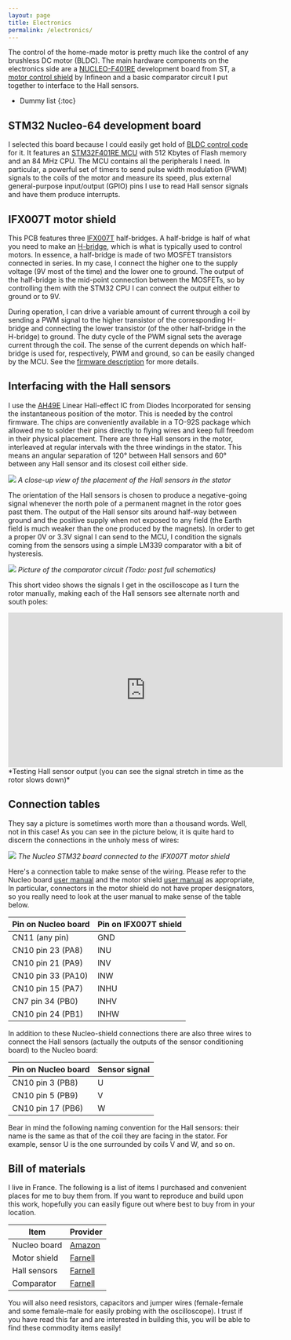 ```yaml
---
layout: page
title: Electronics
permalink: /electronics/
---
```


The control of the home-made motor is pretty much like the control of any
brushless DC motor (BLDC). The main hardware components on the electronics side
are a [NUCLEO-F401RE](https://www.st.com/en/evaluation-tools/nucleo-f401re.html)
development board from ST, a [motor control
shield](https://www.infineon.com/cms/en/product/evaluation-boards/bldc-shield_ifx007t/)
by Infineon and a basic comparator circuit I put together to interface to the
Hall sensors.

* Dummy list
{:toc}

## STM32 Nucleo-64 development board

I selected this board because I could easily get hold of [BLDC control
code](https://github.com/a-sc/Flywheel/tree/main/firmware) for it. It features
an [STM32F401RE
MCU](https://www.st.com/en/microcontrollers-microprocessors/stm32f401re.html)
with 512 Kbytes of Flash memory and an 84 MHz CPU. The MCU contains all the
peripherals I need. In particular, a powerful set of timers to send pulse width
modulation (PWM) signals to the coils of the motor and measure its speed, plus
external general-purpose input/output (GPIO) pins I use to read Hall sensor
signals and have them produce interrupts.

## IFX007T motor shield

This PCB features three
[IFX007T](https://www.infineon.com/cms/en/product/power/motor-control-ics/brushed-dc-motor-driver-ics/single-half-bridge-ics/ifx007t/)
half-bridges. A half-bridge is half of what you need to make an
[H-bridge](https://en.wikipedia.org/wiki/H-bridge), which is what is typically
used to control motors. In essence, a half-bridge is made of two MOSFET
transistors connected in series. In my case, I connect the higher one to the
supply voltage (9V most of the time) and the lower one to ground. The output of
the half-bridge is the mid-point connection between the MOSFETs, so by
controlling them with the STM32 CPU I can connect the output either to ground or
to 9V.

During operation, I can drive a variable amount of current through a coil by
sending a PWM signal to the higher transistor of the corresponding H-bridge and
connecting the lower transistor (of the other half-bridge in the H-bridge) to
ground. The duty cycle of the PWM signal sets the average current through the
coil. The sense of the current depends on which half-bridge is used for,
respectively, PWM and ground, so can be easily changed by the MCU. See the
[firmware description](firmware.md) for more details.


## Interfacing with the Hall sensors

I use the [AH49E](https://www.diodes.com/part/view/AH49E/) Linear Hall-effect IC
from Diodes Incorporated for sensing the instantaneous position of the motor.
This is needed by the control firmware. The chips are conveniently available in a
TO-92S package which allowed me to solder their pins directly to flying wires and
keep full freedom in their physical placement. There are three Hall sensors in
the motor, interleaved at regular intervals with the three windings in the
stator. This means an angular separation of 120° between Hall sensors and 60°
between any Hall sensor and its closest coil either side.

![](../assets/images/Stator.jpg)
*A close-up view of the placement of the Hall sensors in the stator*

The orientation of the Hall sensors is chosen to produce a negative-going signal
whenever the north pole of a permanent magnet in the rotor goes past them. The
output of the Hall sensor sits around half-way between ground and the positive
supply when not exposed to any field (the Earth field is much weaker than the
one produced by the magnets). In order to get a proper 0V or 3.3V signal I can
send to the MCU, I condition the signals coming from the sensors using a simple
LM339 comparator with a bit of hysteresis.

![](../assets/images/Comparator.jpg)
*Picture of the comparator circuit (Todo: post full schematics)*

This short video shows the signals I get in the oscilloscope as I turn the rotor
manually, making each of the Hall sensors see alternate north and south poles:

<iframe width="560" height="315" src="https://www.youtube.com/embed/Yc3aZQofmLY" title="YouTube video player" frameborder="0" allow="accelerometer; autoplay; clipboard-write; encrypted-media; gyroscope; picture-in-picture; web-share" allowfullscreen></iframe>
*Testing Hall sensor output (you can see the signal stretch in time as the rotor slows down)*

## Connection tables

They say a picture is sometimes worth more than a thousand words. Well, not in
this case! As you can see in the picture below, it is quite hard to discern the
connections in the unholy mess of wires:

![](../assets/images/NucleoSTM32MotorBoard.jpg)
*The Nucleo STM32 board connected to the IFX007T motor shield*

Here's a connection table to make sense of the wiring. Please refer to the
Nucleo board [user
manual](https://www.st.com/resource/en/user_manual/um1724-stm32-nucleo64-boards-mb1136-stmicroelectronics.pdf)
and the motor shield [user manual](https://www.infineon.com/dgdl/Infineon-Motor_Control_Shield_with_IFX007T_for_Arduino-UserManual-v03_00-EN.pdf?fileId=5546d462694c98b401696d2026783556) as appropriate, In particular, connectors in the
motor shield do not have proper designators, so you really need to look at the
user manual to make sense of the table below.

| Pin on Nucleo board | Pin on IFX007T shield |
| ------------------- | --------------------- |
| CN11 (any pin)      | GND                   |
| CN10 pin 23 (PA8)   | INU                   |
| CN10 pin 21 (PA9)   | INV                   |
| CN10 pin 33 (PA10)  | INW                   | 
| CN10 pin 15 (PA7)   | INHU                  |
| CN7  pin 34 (PB0)   | INHV                  |
| CN10 pin 24 (PB1)   | INHW                  |

In addition to these Nucleo-shield connections there are also three wires to
connect the Hall sensors (actually the outputs of the sensor conditioning board)
to the Nucleo board:

| Pin on Nucleo board | Sensor signal |
| ------------------- | ------------- |
| CN10 pin 3 (PB8)    | U             |
| CN10 pin 5 (PB9)    | V             |
| CN10 pin 17 (PB6)   | W             |

Bear in mind the following naming convention for the Hall sensors: their name is
the same as that of the coil they are facing in the stator. For example, sensor
U is the one surrounded by coils V and W, and so on.

## Bill of materials

I live in France. The following is a list of items I purchased and convenient
places for me to buy them from. If you want to reproduce and build upon this
work, hopefully you can easily figure out where best to buy from in your
location.

| Item         | Provider |
| ------------ | -------- |
| Nucleo board | [Amazon](https://amzn.eu/d/cLdppPl) |
| Motor shield | [Farnell](https://fr.farnell.com/en-FR/infineon/bldcshieldifx007ttobo1/carte-de-d-mo-driver-de-moteur/dp/3051941) |
| Hall sensors | [Farnell](https://fr.farnell.com/en-FR/diodes-inc/ah49ez3-g1/hall-effect-sensor-40-to-85deg/dp/3373778)|
| Comparator   | [Farnell](https://fr.farnell.com/en-FR/texas-instruments/lm339an/ic-comparator-quad-differential/dp/3118450) |

You will also need resistors, capacitors and jumper wires (female-female and
some female-male for easily probing with the oscilloscope). I trust if you have
read this far and are interested in building this, you will be able to find
these commodity items easily!

